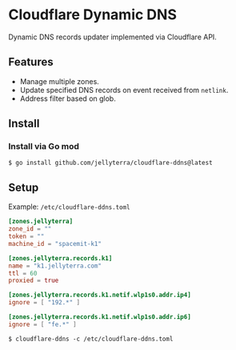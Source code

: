 # Cloudflare Dynamic DNS
Dynamic DNS records updater implemented via Cloudflare API.

## Features

- Manage multiple zones.
- Update specified DNS records on event received from `netlink`.
- Address filter based on glob.

## Install

### Install via Go mod

```shell
$ go install github.com/jellyterra/cloudflare-ddns@latest
```

## Setup

Example: `/etc/cloudflare-ddns.toml`
```toml
[zones.jellyterra]
zone_id = ""
token = ""
machine_id = "spacemit-k1"

[zones.jellyterra.records.k1]
name = "k1.jellyterra.com"
ttl = 60
proxied = true

[zones.jellyterra.records.k1.netif.wlp1s0.addr.ip4]
ignore = [ "192.*" ]

[zones.jellyterra.records.k1.netif.wlp1s0.addr.ip6]
ignore = [ "fe.*" ]
```

```shell
$ cloudflare-ddns -c /etc/cloudflare-ddns.toml
```
